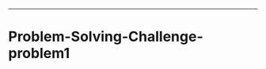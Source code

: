 ----------------------------------------------------------------------
# Problem-Solving-Challenge-problem1
